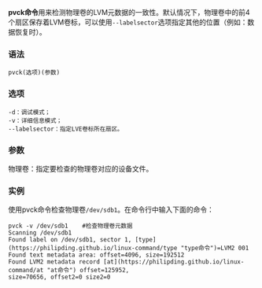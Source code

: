 **pvck命令**用来检测物理卷的LVM元数据的一致性。默认情况下，物理卷中的前4个扇区保存着LVM卷标，可以使用`--labelsector`选项指定其他的位置（例如：数据恢复时）。

### 语法  

```
pvck(选项)(参数)
```

### 选项  

```
-d：调试模式；
-v：详细信息模式；
--labelsector：指定LVE卷标所在扇区。
```

### 参数  

物理卷：指定要检查的物理卷对应的设备文件。

### 实例  

使用pvck命令检查物理卷`/dev/sdb1`。在命令行中输入下面的命令：

```
pvck -v /dev/sdb1    #检查物理卷元数据
Scanning /dev/sdb1  
Found label on /dev/sdb1, sector 1, [type](https://philipding.github.io/linux-command/type "type命令")=LVM2 001  
Found text metadata area: offset=4096, size=192512 
Found LVM2 metadata record [at](https://philipding.github.io/linux-command/at "at命令") offset=125952,  
size=70656, offset2=0 size2=0
```